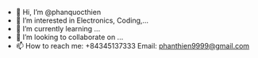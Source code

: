 - 👋 Hi, I’m @phanquocthien
- 👀 I’m interested in Electronics, Coding,...
- 🌱 I’m currently learning ...
- 💞️ I’m looking to collaborate on ...
- 📫 How to reach me: +84345137333
Email: phanthien9999@gmail.com

<!---
phanquocthien/phanquocthien is a ✨ special ✨ repository because its `README.md` (this file) appears on your GitHub profile.
You can click the Preview link to take a look at your changes.
--->
